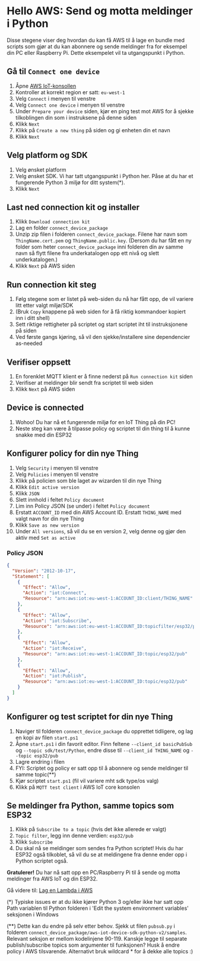 # Hello AWS: Send og motta meldinger i Python

Disse stegene viser deg hvordan du kan få AWS til å lage en bundle med scripts som gjør at du kan abonnere og sende meldinger fra for eksempel din PC eller Raspberry Pi.
Dette eksempelet vil ta utgangspunkt i Python. 

## Gå til ```Connect one device```
1. Åpne [AWS IoT-konsollen](https://eu-west-1.console.aws.amazon.com/iot/home?region=eu-west-1#/home) 
1. Kontroller at korrekt region er satt: ```eu-west-1```
1. Velg ```Connect``` i menyen til venstre
1. Velg ```Connect one device``` i menyen til venstre
1. Under ```Prepare your device``` siden, kjør en ping test mot AWS for å sjekke tilkoblingen din som i instruksene på denne siden
1. Klikk ```Next```
1. Klikk på ```Create a new thing``` på siden og gi enheten din et navn
1. Klikk ```Next```

## Velg platform og SDK
1. Velg ønsket platform
1. Velg ønsket SDK. Vi har tatt utgangspunkt i Python her. Påse at du har et fungerende Python 3 miljø for ditt system(*).
1. Klikk ```Next```

## Last ned connection kit og installer
1. Klikk `Download connection kit`
1. Lag en folder `connect_device_package`
1. Unzip zip filen i folderen `connect_device_package`.  Filene har navn som `ThingName.cert.pem` og `ThingName.public.key`.  (Dersom du har fått en ny folder som heter `connect_device_package` inni folderen din av samme navn så flytt filene fra underkatalogen opp ett nivå og slett underkatalogen.)
1. Klikk ```Next``` på AWS siden

## Run connection kit steg
1. Følg stegene som er listet på web-siden du nå har fått opp, de vil variere litt etter valgt miljø/SDK
1. (Bruk ```Copy``` knappene på web siden for å få riktig kommandoer kopiert inn i ditt shell)
1. Sett riktige rettigheter på scriptet og start scriptet iht til instruksjonene på siden
1. Ved første gangs kjøring, så vil den sjekke/installere sine dependencier as-needed

## Verifiser oppsett
1. En forenklet MQTT klient er å finne nederst på ```Run connection kit``` siden
1. Verifiser at meldinger blir sendt fra scriptet til web siden
1. Klikk ```Next``` på AWS siden

## Device is connected
1. Wohoo!  Du har nå et fungerende miljø for en IoT Thing på din PC!
1. Neste steg kan være å tilpasse policy og scriptet til din thing til å kunne snakke med din ESP32

## Konfigurer policy for din nye Thing
1. Velg ```Security``` i menyen til venstre
1. Velg ```Policies``` i menyen til venstre
1. Klikk på policien som ble laget av wizarden til din nye Thing
1. Klikk ```Edit active version```
1. Klikk ```JSON```
1. Slett innhold i feltet ```Policy document```
1. Lim inn Policy JSON (se under) i feltet ```Policy document```
1. Erstatt ```ACCOUNT_ID``` med din AWS Account ID. Erstatt ```THING_NAME``` med valgt navn for din nye Thing
1. Klikk ```Save as new version```
1. Under ```All versions```, så vil du se en version 2, velg denne og gjør den aktiv med ```Set as active```

### Policy JSON
```json
{
  "Version": "2012-10-17",
  "Statement": [
    {
      "Effect": "Allow",
      "Action": "iot:Connect",
      "Resource": "arn:aws:iot:eu-west-1:ACCOUNT_ID:client/THING_NAME"
    },
    {
      "Effect": "Allow",
      "Action": "iot:Subscribe",
      "Resource": "arn:aws:iot:eu-west-1:ACCOUNT_ID:topicfilter/esp32/pub"
    },
    {
      "Effect": "Allow",
      "Action": "iot:Receive",
      "Resource": "arn:aws:iot:eu-west-1:ACCOUNT_ID:topic/esp32/pub"
    },
    {
      "Effect": "Allow",
      "Action": "iot:Publish",
      "Resource": "arn:aws:iot:eu-west-1:ACCOUNT_ID:topic/esp32/pub"
    }
  ]
}
```

## Konfigurer og test scriptet for din nye Thing
1. Naviger til folderen `connect_device_package` du opprettet tidligere, og lag en kopi av filen ```start.ps1```
1. Åpne ```start.ps1``` i din favorit editor.  Finn feltene ```--client_id basicPubSub``` og ```--topic sdk/test/Python```, endre disse til ```--client_id THING_NAME``` og ```--topic esp32/pub```
1. Lagre endring i filen
1. FYI: Scriptet og policy er satt opp til å abonnere og sende meldinger til samme topic(**)
1. Kjør scriptet ```start.ps1``` (fil vil variere mht sdk type/os valg)
1. Klikk på ```MQTT test client``` i AWS IoT core konsolen

## Se meldinger fra Python, samme topics som ESP32
1. Klikk på ```Subscribe to a topic``` (hvis det ikke allerede er valgt)
1. ```Topic filter```, legg inn denne verdien: ```esp32/pub```
1. Klikk ```Subscribe```
1. Du skal nå se meldinger som sendes fra Python scriptet! Hvis du har ESP32 også tilkoblet, så vil du se at meldingene fra denne ender opp i Python scriptet også.

**Gratulerer!** Du har nå satt opp en PC/Raspberry Pi til å sende og motta meldinger fra AWS IoT og din ESP32.

Gå videre til: [Lag en Lambda i AWS](./9_Lage_en_Lambda_Sky.md)

(*) Typiske issues er at du ikke kjører Python 3 og/eller ikke har satt opp Path variablen til Python folderen i 'Edit the system environment variables' seksjonen i Windows

(**)  Dette kan du endre på selv etter behov.  Sjekk ut filen ```pubsub.py``` i folderen ```connect_device_package/aws-iot-device-sdk-python-v2/samples```. Relevant seksjon er mellom kodelinjene 90-119. Kanskje legge til separate publish/subscribe topics som argumenter til funksjonen? Husk å endre policy i AWS tilsvarende. Alternativt bruk wildcard * for å dekke alle topics :)
